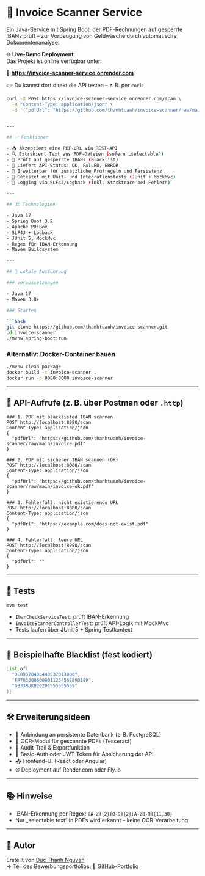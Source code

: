 # 📄 Invoice Scanner Service

Ein Java-Service mit Spring Boot, der PDF-Rechnungen auf gesperrte IBANs prüft – zur Vorbeugung von Geldwäsche durch automatische Dokumentenanalyse.

🌐 **Live-Demo Deployment**:  
Das Projekt ist online verfügbar unter:

🔗 **https://invoice-scanner-service.onrender.com**

👉 Du kannst dort direkt die API testen – z. B. per `curl`:

```bash
curl -X POST https://invoice-scanner-service.onrender.com/scan \
  -H "Content-Type: application/json" \
  -d '{"pdfUrl": "https://github.com/thanhtuanh/invoice-scanner/raw/main/invoice.pdf"}'


---

## ✅ Funktionen

- 📥 Akzeptiert eine PDF-URL via REST-API
- 🔍 Extrahiert Text aus PDF-Dateien (sofern „selectable“)
- 🚫 Prüft auf gesperrte IBANs (Blacklist)
- 🔁 Liefert API-Status: OK, FAILED, ERROR
- 🧱 Erweiterbar für zusätzliche Prüfregeln und Persistenz
- 🧪 Getestet mit Unit- und Integrationstests (JUnit + MockMvc)
- 📝 Logging via SLF4J/Logback (inkl. Stacktrace bei Fehlern)

---

## 🏗️ Technologien

- Java 17
- Spring Boot 3.2
- Apache PDFBox
- SLF4J + Logback
- JUnit 5, MockMvc
- Regex für IBAN-Erkennung
- Maven Buildsystem

---

## 🚀 Lokale Ausführung

### Voraussetzungen

- Java 17
- Maven 3.8+

### Starten

```bash
git clone https://github.com/thanhtuanh/invoice-scanner.git
cd invoice-scanner
./mvnw spring-boot:run
```

### Alternativ: Docker-Container bauen

```bash
./mvnw clean package
docker build -t invoice-scanner .
docker run -p 8080:8080 invoice-scanner
```

---

## 📮 API-Aufrufe (z. B. über Postman oder `.http`)

```http
### 1. PDF mit blacklisted IBAN scannen
POST http://localhost:8080/scan
Content-Type: application/json
{
  "pdfUrl": "https://github.com/thanhtuanh/invoice-scanner/raw/main/invoice.pdf"
}

### 2. PDF mit sicherer IBAN scannen (OK)
POST http://localhost:8080/scan
Content-Type: application/json
{
  "pdfUrl": "https://github.com/thanhtuanh/invoice-scanner/raw/main/invoice-ok.pdf"
}

### 3. Fehlerfall: nicht existierende URL
POST http://localhost:8080/scan
Content-Type: application/json
{
  "pdfUrl": "https://example.com/does-not-exist.pdf"
}

### 4. Fehlerfall: leere URL
POST http://localhost:8080/scan
Content-Type: application/json
{
  "pdfUrl": ""
}
```

---

## 🧪 Tests

```bash
mvn test
```

- `IbanCheckServiceTest`: prüft IBAN-Erkennung
- `InvoiceScannerControllerTest`: prüft API-Logik mit MockMvc
- Tests laufen über JUnit 5 + Spring Testkontext

---

## 📄 Beispielhafte Blacklist (fest kodiert)

```java
List.of(
  "DE89370400440532013000",
  "FR7630006000011234567890189",
  "GB33BUKB20201555555555"
);
```

---

## 🛠 Erweiterungsideen

- 💾 Anbindung an persistente Datenbank (z. B. PostgreSQL)
- 🧠 OCR-Modul für gescannte PDFs (Tesseract)
- 🧾 Audit-Trail & Exportfunktion
- 🔐 Basic-Auth oder JWT-Token für Absicherung der API
- 📤 Frontend-UI (React oder Angular)
- 🌐 Deployment auf Render.com oder Fly.io

---

## 📚 Hinweise

- IBAN-Erkennung per Regex: `[A-Z]{2}[0-9]{2}[A-Z0-9]{11,30}`
- Nur „selectable text“ in PDFs wird erkannt – keine OCR-Verarbeitung

---

## 👤 Autor

Erstellt von [Duc Thanh Nguyen](https://github.com/thanhtuanh)  
→ Teil des Bewerbungsportfolios: [🔗 GitHub-Portfolio](https://github.com/thanhtuanh/bewerbung)